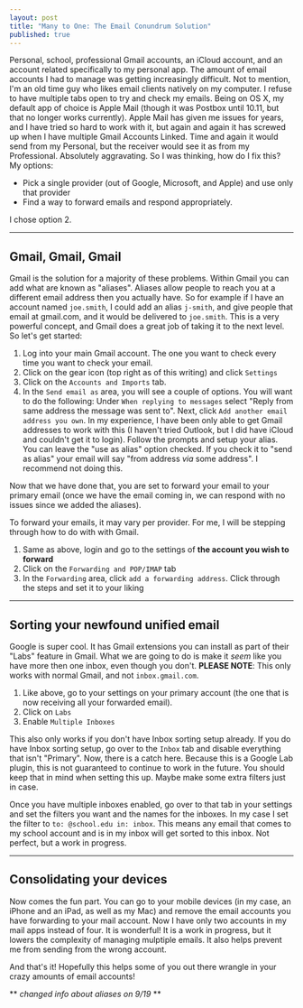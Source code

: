 ```yaml
---
layout: post
title: "Many to One: The Email Conundrum Solution"
published: true
---
```


Personal, school, professional Gmail accounts, an iCloud account, and an account related specifically to my personal app. The amount of email accounts I had to manage was getting increasingly difficult. Not to mention, I'm an old time guy who likes email clients natively on my computer. I refuse to have multiple tabs open to try and check my emails. Being on OS X, my default app of choice is Apple Mail (though it was Postbox until 10.11, but that no longer works currently). Apple Mail has given me issues for years, and I have tried so hard to work with it, but again and again it has screwed up when I have multiple Gmail Accounts Linked. Time and again it would send from my Personal, but the receiver would see it as from my Professional. Absolutely aggravating. So I was thinking, how do I fix this? My options:

* Pick a single provider (out of Google, Microsoft, and Apple) and use only that provider
* Find a way to forward emails and respond appropriately. 

I chose option 2.

-----

## Gmail, Gmail, Gmail
Gmail is the solution for a majority of these problems. Within Gmail you can add what are known as "aliases". Aliases allow people to reach you at a different email address then you actually have. So for example if I have an account named `joe.smith`, I could add an alias `j-smith`, and give people that email at gmail.com, and it would be delivered to `joe.smith`. This is a very powerful concept, and Gmail does a great job of taking it to the next level. So let's get started:

1. Log into your main Gmail account. The one you want to check every time you want to check your email.
2. Click on the gear icon (top right as of this writing) and click `Settings`
3. Click on the `Accounts and Imports` tab.
4. In the `Send email as` area, you will see a couple of options. You will want to do the following: Under `When replying to messages` select "Reply from same address the message was sent to". Next, click `Add another email address you own`. In my experience, I have been only able to get Gmail addresses to work with this (I haven't tried Outlook, but I did have iCloud and couldn't get it to login). Follow the prompts and setup your alias. You can leave the "use as alias" option checked. If you check it to "send as alias" your email will say "from address *via* some address". I recommend not doing this.

Now that we have done that, you are set to forward your email to your primary email (once we have the email coming in, we can respond with no issues since we added the aliases).

To forward your emails, it may vary per provider. For me, I will be stepping through how to do with with Gmail.

1. Same as above, login and go to the settings of **the account you wish to forward**
2. Click on the `Forwarding and POP/IMAP` tab
3. In the `Forwarding` area, click `add a forwarding address`. Click through the steps and set it to your liking

-----

## Sorting your newfound unified email
Google is super cool. It has Gmail extensions you can install as part of their "Labs" feature in Gmail. What we are going to do is make it *seem* like you have more then one inbox, even though you don't. **PLEASE NOTE**: This only works with normal Gmail, and not `inbox.gmail.com`.

1. Like above, go to your settings on your primary account (the one that is now receiving all your forwarded email).
2. Click on `Labs`
3. Enable `Multiple Inboxes`

This also only works if you don't have Inbox sorting setup already. If you do have Inbox sorting setup, go over to the `Inbox` tab and disable everything that isn't "Primary". Now, there is a catch here. Because this is a Google Lab plugin, this is not guaranteed to continue to work in the future. You should keep that in mind when setting this up. Maybe make some extra filters just in case. 

Once you have multiple inboxes enabled, go over to that tab in your settings and set the filters you want and the names for the inboxes. In my case I set the filter to `to: @school.edu in: inbox`. This means any email that comes to my school account and is in my inbox will get sorted to this inbox. Not perfect, but a work in progress.

-----

## Consolidating your devices
Now comes the fun part. You can go to your mobile devices (in my case, an iPhone and an iPad, as well as my Mac) and remove the email accounts you have forwarding to your mail account. Now I have only two accounts in my mail apps instead of four. It is wonderful! It is a work in progress, but it lowers the complexity of managing mulptiple emails. It also helps prevent me from sending from the wrong account.

And that's it! Hopefully this helps some of you out there wrangle in your crazy amounts of email accounts!

** *changed info about aliases on 9/19* **
